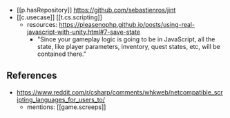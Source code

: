 


- [[p.hasRepository]] https://github.com/sebastienros/jint
- [[c.usecase]] [[t.cs.scripting]]
  - resources:  https://pleasenophp.github.io/posts/using-real-javascript-with-unity.html#7-save-state
    - "Since your gameplay logic is going to be in JavaScript, all the state, like player parameters, inventory, quest states, etc, will be contained there."



## References

- https://www.reddit.com/r/csharp/comments/whkweb/netcompatible_scripting_languages_for_users_to/
  - mentions: [[game.screeps]]